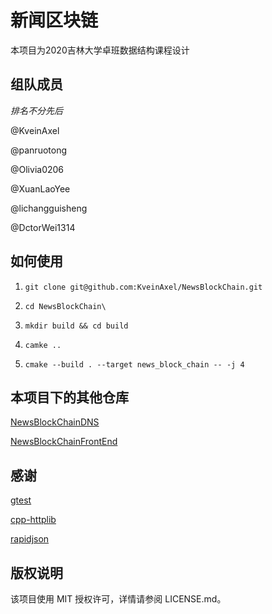 # 新闻区块链

本项目为2020吉林大学卓班数据结构课程设计

## 组队成员

*排名不分先后*

@KveinAxel

@panruotong

@Olivia0206

@XuanLaoYee

@lichangguisheng

@DctorWei1314

## 如何使用

1. `git clone git@github.com:KveinAxel/NewsBlockChain.git`

2. `cd NewsBlockChain\`

3. `mkdir build && cd build`

4. `camke .. `

5. `cmake --build . --target news_block_chain -- -j 4`

## 本项目下的其他仓库

[NewsBlockChainDNS](https://github.com/KveinAxel/NewsBlockChainDNS)

[NewsBlockChainFrontEnd](https://github.com/KveinAxel/NewsBlockChainFrontEnd)

## 感谢

[gtest](https://github.com/google/googletest.git)

[cpp-httplib](https://github.com/yhirose/cpp-httplib.git)

[rapidjson](https://github.com/Tencent/rapidjson.git)

## 版权说明

该项目使用 MIT 授权许可，详情请参阅 LICENSE.md。
